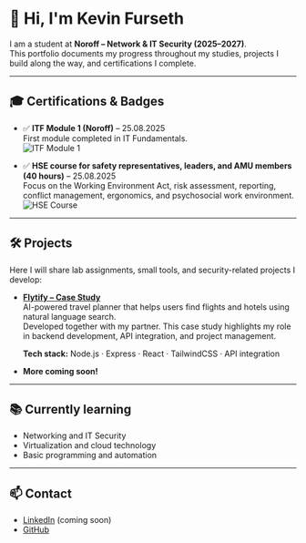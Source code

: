 # 👋 Hi, I'm Kevin Furseth  

I am a student at **Noroff – Network & IT Security (2025–2027)**.  
This portfolio documents my progress throughout my studies, projects I build along the way, and certifications I complete.  

---

## 🎓 Certifications & Badges
- ✅ **ITF Module 1 (Noroff)** – 25.08.2025  
  First module completed in IT Fundamentals.  
  ![ITF Module 1](https://img.shields.io/badge/ITF%20Module%201-Completed-brightgreen?style=flat-square)

- ✅ **HSE course for safety representatives, leaders, and AMU members (40 hours)** – 25.08.2025  
  Focus on the Working Environment Act, risk assessment, reporting, conflict management, ergonomics, and psychosocial work environment.  
  ![HSE Course](https://img.shields.io/badge/HSE%20Course-Completed-brightgreen?style=flat-square)  

---

## 🛠️ Projects
Here I will share lab assignments, small tools, and security-related projects I develop:  

- **[Flytify – Case Study](https://github.com/KevinFurseth/flytify-case-study)**  
  AI-powered travel planner that helps users find flights and hotels using natural language search.  
  Developed together with my partner. This case study highlights my role in backend development, API integration, and project management.  

  **Tech stack:** Node.js · Express · React · TailwindCSS · API integration  

- **More coming soon!**

---

## 📚 Currently learning
- Networking and IT Security  
- Virtualization and cloud technology  
- Basic programming and automation  

---

## 📫 Contact
- [LinkedIn](https://www.linkedin.com/) (coming soon)  
- [GitHub](https://github.com/KevinFurseth)  
